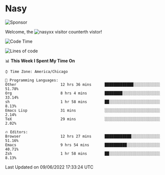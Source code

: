 # Nasy

<!--
<p align="center">
<img height="200" src="https://github-readme-stats.vercel.app/api?username=nasyxx&count_private=true&show_icons=true&theme=dracula&include_all_commits=true"/>
<img height="200" src="https://github-readme-stats.vercel.app/api/top-langs/?username=nasyxx&theme=dracula&hide=html,jupyter+notebook&count_private=true&show_icons=true"/>
</p>

  
----------------
-->

![Sponsor](https://img.shields.io/static/v1.svg?label=Sponsor&message=%E2%9D%A4&logo=GitHub&style=flat&color=pink)
 
Welcome, the ![nasyxx visitor counter](https://count.getloli.com/get/@nasyxx?theme=rule34)th vistor!
 
<!--START_SECTION:waka-->
![Code Time](http://img.shields.io/badge/Code%20Time-2%2C473%20hrs%2032%20mins-blue)

![Lines of code](https://img.shields.io/badge/From%20Hello%20World%20I%27ve%20Written-5%20Million%20lines%20of%20code-blue)

📊 **This Week I Spent My Time On** 

```text
⌚︎ Time Zone: America/Chicago

💬 Programming Languages: 
Other                    12 hrs 36 mins      █████████████░░░░░░░░░░░░   51.78% 
Org                      8 hrs 4 mins        ████████░░░░░░░░░░░░░░░░░   33.14% 
sh                       1 hr 58 mins        ██░░░░░░░░░░░░░░░░░░░░░░░   8.13% 
Emacs Lisp               31 mins             ░░░░░░░░░░░░░░░░░░░░░░░░░   2.14% 
TeX                      29 mins             ░░░░░░░░░░░░░░░░░░░░░░░░░   2.02%

🔥 Editors: 
Browser                  12 hrs 27 mins      ████████████░░░░░░░░░░░░░   51.16% 
Emacs                    9 hrs 54 mins       ██████████░░░░░░░░░░░░░░░   40.71% 
Zsh                      1 hr 58 mins        ██░░░░░░░░░░░░░░░░░░░░░░░   8.13%

```


 Last Updated on 09/06/2022 17:33:24 UTC
<!--END_SECTION:waka-->

<!-- ![visitors](https://visitor-badge.laobi.icu/badge?page_id=nasyxx.nasyxx) -->
